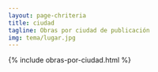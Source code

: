 ```yaml
---
layout: page-chriteria
title: ciudad
tagline: Obras por ciudad de publicación
img: tema/lugar.jpg
---
```


{% include obras-por-ciudad.html %}